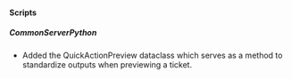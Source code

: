 #### Scripts

##### CommonServerPython

- Added the QuickActionPreview dataclass which serves as a method to standardize outputs when previewing a ticket.

